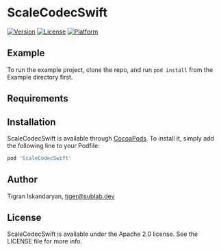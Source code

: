# ScaleCodecSwift

[![Version](https://img.shields.io/cocoapods/v/ScaleCodecSwift.svg?style=flat)](https://cocoapods.org/pods/ScaleCodecSwift)
[![License](https://img.shields.io/cocoapods/l/ScaleCodecSwift.svg?style=flat)](https://cocoapods.org/pods/ScaleCodecSwift)
[![Platform](https://img.shields.io/cocoapods/p/ScaleCodecSwift.svg?style=flat)](https://cocoapods.org/pods/ScaleCodecSwift)

## Example

To run the example project, clone the repo, and run `pod install` from the Example directory first.

## Requirements

## Installation

ScaleCodecSwift is available through [CocoaPods](https://cocoapods.org). To install
it, simply add the following line to your Podfile:

```ruby
pod 'ScaleCodecSwift'
```

## Author

Tigran Iskandaryan, tiger@sublab.dev

## License

ScaleCodecSwift is available under the Apache 2.0 license. See the LICENSE file for more info.
